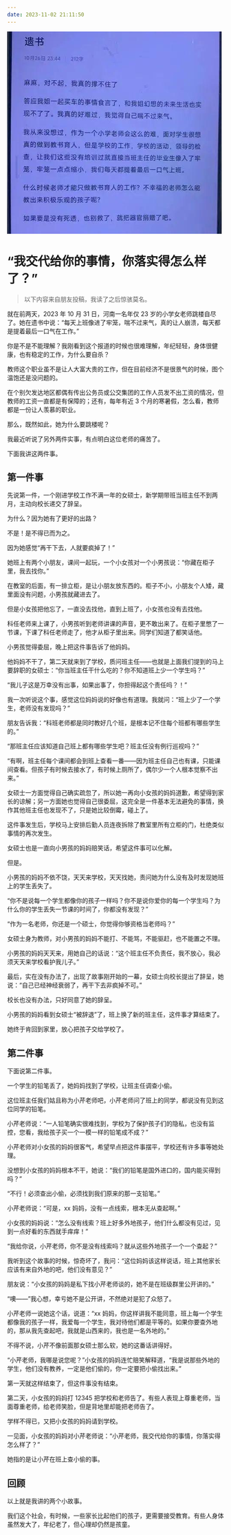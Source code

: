```yaml
---
date: 2023-11-02 21:11:50
---
```

![23 女教师的遗书](assets/image-20231102223349483.png)

# “我交代给你的事情，你落实得怎么样了？”

> 以下内容来自朋友投稿，我读了之后惊骇莫名。

就在前两天，2023 年 10 月 31 日，河南一名年仅 23 岁的小学女老师跳楼自尽了。她在遗书中说：“每天上班像进了牢笼，喘不过来气，真的让人崩溃，每天都是提着最后一口气在工作。”

你是不是不能理解？我刚看到这个报道的时候也很难理解，年纪轻轻，身体很健康，也有稳定的工作，为什么要自杀？

教师这个职业虽不是让人大富大贵的工作，但在目前经济不是很景气的时候，图个温饱还是没问题的。

在个别欠发达地区都偶有传出公务员或公交集团的工作人员发不出工资的情况，但教师的工资一直都是有保障的；还有，每年有近 3 个月的寒暑假，怎么看，教师都是一份让人羡慕的职业。

那么，既然如此，她为什么要跳楼呢？

我最近听说了另外两件实事，有点明白这位老师的痛苦了。

下面我讲这两件事。

## 第一件事

先说第一件，一个刚进学校工作不满一年的女硕士，新学期带班当班主任不到两月，主动向校长递交了辞呈。

为什么？因为她有了更好的出路？

不是！是不得已而为之。

因为她感觉“再干下去，人就要疯掉了！”

她班上有两个小朋友，课间一起玩，一个小女孩对一个小男孩说：“你藏在柜子里，我去找你。”

在教室的后面，有一排立柜，是让小朋友放东西的。柜子不小，小朋友个人矮，藏里面没有问题，小男孩就藏进去了。

但是小女孩把他忘了，一直没去找他，直到上班了，小女孩也没有去找他。

科任老师来上课了，小男孩听到老师讲课的声音，更不敢出来了。在柜子里憋了一节课，下课了科任老师走了，他才从柜子里出来。同学们知道了都笑话他。

小男孩觉得委屈，晚上把这件事告诉了他妈妈。

他妈妈不干了，第二天就来到了学校，质问班主任——也就是上面我们提到的马上要辞职的女硕士：“你当班主任干什么吃的？你不知道班上少一个学生吗？”

“我儿子这是万幸没有出事，如果出事了，你担得起这个责任吗？！”

我一次听说这个事，感觉这位妈妈说的好像也有道理。我就问：“班上少了一个学生，老师没有发现吗？”

朋友告诉我：“科班老师都是同时教好几个班，是根本记不住每个班都有哪些学生的。”

“那班主任应该知道自己班上都有哪些学生吧？班主任没有例行巡视吗？”

“有啊，班主任每个课间都会到班上查看一番——因为班主任自己也有课，只能课间查看。但孩子有时候去接水了，有时候上厕所了，偶尔少一个人根本觉察不出来。”

女硕士一方面觉得自己确实疏忽了，所以她一再向小女孩的妈妈道歉，希望得到家长的谅解；另一方面她也觉得自己很委屈，这完全是一件基本无法避免的事情，换作其他班主任也发现不了，只是她比较倒霉，碰上了。

这件事发生后，学校马上安排后勤人员连夜拆除了教室里所有立柜的门，杜绝类似事情的再次发生。

女硕士也是一直向小男孩的妈妈赔笑话，希望这件事可以化解。

但是。

小男孩的妈妈不依不饶，天天来学校，天天找她，责问她为什么没有及时发现她班上的学生丢失了。

“你不是说每一个学生都像你的孩子一样吗？你不是说你爱你的每一个学生吗？为什么你的学生丢失一节课的时间了，你都没有发现？”

“作为一名老师，你还是一个硕士，你觉得你够资格当老师吗？”

女硕士身为教师，对小男孩的妈妈不能打、不能骂，不能驱赶，也不能置之不理。

小男孩的妈妈天天来，用她自己的话说：“这个班主任不负责任，我不放心，我必须天天来学校看护我儿子。”

最后，实在没有办法了，出现了故事刚开始的一幕，女硕士向校长提出了辞呈，她说：“自己已经神经衰弱了，再干下去非疯掉不可。”

校长也没有办法，只好同意了她的辞呈。

小男孩的妈妈看到女硕士“被辞退”了，班上换了新的班主任，这件事才算结束了。

她终于肯回到家里，放心把孩子交给学校了。

## 第二件事

下面说第二件事。

一个学生的铅笔丢了，她妈妈找到了学校，让班主任调查小偷。

这位班主任我们姑且称为小芹老师吧，小芹老师问了班上的同学，都说没有见到这位同学的铅笔。

小芹老师说：“一人铅笔确实很难找到，学校为了保护孩子们的隐私，也没有监控，您看，我给孩子买一个一模一样的铅笔成不成？”

小芹老师对小女孩的妈妈很客气，希望早点把这件事摆平，学校还有许多事等她处理。

没想到小女孩的妈妈根本不干，她说：“我们的铅笔是国外进口的，国内能买得到吗？”

“不行！必须查出小偷，必须找到我们原来的那一支铅笔。”

小芹老师说：“可是，xx 妈妈，没有一点线索，根本无从查起啊。”

小女孩的妈妈说：“怎么没有线索？班上好多外地孩子，他们什么都没有见过，见到一点好看的东西就手痒痒！”

“我给你说，小芹老师，你不是没有线索吗？就从这些外地孩子一个一个查起？”

我听到这个故事的时候，惊奇坏了，我问：“这位妈妈该这样说话，班上其他家长应该有来自外地的吧，他们没有意见？”

朋友说：“小女孩的妈妈是私下找小芹老师谈的，她不是在班级群里公开讲的。”

“噢——”我心想，幸亏她不是公开讲，不然绝对是犯了众怒了。

小芹老师一说她这个话，说道：“xx 妈妈，你这样讲我不能同意，班上每一个学生都像我的孩子一样，我爱每一个学生，我对待他们都是平等的。如果你要查外地的，那从我先查起吧，我就是山西来的，我也是一名外地的。”

不得不说，小芹不像前面那女硕士那么软，她的这番话讲得好。

“小芹老师，我哪是说您呢？”小女孩的妈妈连忙赔笑解释道，“我是说那些外地的学生，他们没有教养，一定是他们偷的，你一定要把小偷找出来。”

第一天就这样结束了，但这件事没有结束。

第二天，小女孩的妈妈打 12345 把学校和老师告了。有些人表现上尊重老师，当面尊重老师，给老师笑脸，但是背地里却能把老师告了。

学样不得已，又把小女孩的妈妈请到学校。

一见面，小女孩的妈妈对小芹老师说：“小芹老师，我交代给你的事情，你落实得怎么样了？”

她指的是让小芹在班上查小偷的事。

## 回顾

以上就是我讲的两个小故事。

我们这个社会，有时候，一些家长比起他们的孩子，更需要接受教育。有些人身体虽然发大了，年纪老了，但心理却仍然是孩童。